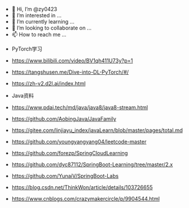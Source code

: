 - 👋 Hi, I’m @zy0423
- 👀 I’m interested in ...
- 🌱 I’m currently learning ...
- 💞️ I’m looking to collaborate on ...
- 📫 How to reach me ...

<!---
zy0423/zy0423 is a ✨ special ✨ repository because its `README.md` (this file) appears on your GitHub profile.
You can click the Preview link to take a look at your changes.
--->

- PyTorch学习
 - https://www.bilibili.com/video/BV1qh411U73y?p=1
 - https://tangshusen.me/Dive-into-DL-PyTorch/#/
 - https://zh-v2.d2l.ai/index.html

- Java资料
 - https://www.pdai.tech/md/java/java8/java8-stream.html
 - https://github.com/AobingJava/JavaFamily
 - https://gitee.com/linjiayu_index/javaLearn/blob/master/pages/total.md
 - https://github.com/youngyangyang04/leetcode-master
 - https://github.com/forezp/SpringCloudLearning
 - https://github.com/dyc87112/SpringBoot-Learning/tree/master/2.x
 - https://github.com/YunaiV/SpringBoot-Labs
 - https://blog.csdn.net/ThinkWon/article/details/103726655
 - https://www.cnblogs.com/crazymakercircle/p/9904544.html
